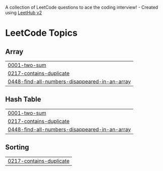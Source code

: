 A collection of LeetCode questions to ace the coding interview! - Created using [LeetHub v2](https://github.com/arunbhardwaj/LeetHub-2.0)
<!---LeetCode Topics Start-->
# LeetCode Topics
## Array
|  |
| ------- |
| [0001-two-sum](https://github.com/mayanksingh-blip/leetcode/tree/master/0001-two-sum) |
| [0217-contains-duplicate](https://github.com/mayanksingh-blip/leetcode/tree/master/0217-contains-duplicate) |
| [0448-find-all-numbers-disappeared-in-an-array](https://github.com/mayanksingh-blip/leetcode/tree/master/0448-find-all-numbers-disappeared-in-an-array) |
## Hash Table
|  |
| ------- |
| [0001-two-sum](https://github.com/mayanksingh-blip/leetcode/tree/master/0001-two-sum) |
| [0217-contains-duplicate](https://github.com/mayanksingh-blip/leetcode/tree/master/0217-contains-duplicate) |
| [0448-find-all-numbers-disappeared-in-an-array](https://github.com/mayanksingh-blip/leetcode/tree/master/0448-find-all-numbers-disappeared-in-an-array) |
## Sorting
|  |
| ------- |
| [0217-contains-duplicate](https://github.com/mayanksingh-blip/leetcode/tree/master/0217-contains-duplicate) |
<!---LeetCode Topics End-->